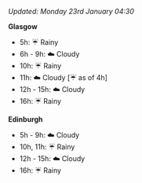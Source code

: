 *Updated: Monday 23rd January 04:30*

**Glasgow**

* 5h: :umbrella: Rainy
* 6h - 9h: :cloud: Cloudy
* 10h: :umbrella: Rainy
* 11h: :cloud: Cloudy [:umbrella: as of 4h]
* 12h - 15h: :cloud: Cloudy
* 16h: :umbrella: Rainy

**Edinburgh**

* 5h - 9h: :cloud: Cloudy
* 10h, 11h: :umbrella: Rainy
* 12h - 15h: :cloud: Cloudy
* 16h: :umbrella: Rainy
